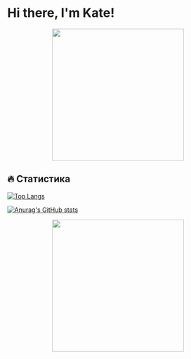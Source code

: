 # Hi there, I'm Kate! 
<div id="header" align="center">
  <img src="https://media3.giphy.com/media/v1.Y2lkPTc5MGI3NjExbXc3ejBqYXdxMndmMmpvbmdkMXptMnRocjZrYmVsMmpmb2kwbnBmYiZlcD12MV9pbnRlcm5hbF9naWZfYnlfaWQmY3Q9Zw/Dh5q0sShxgp13DwrvG/giphy.gif" width="300"/>
</div>

## :fire: Статистика
[![Top Langs](https://github-readme-stats.vercel.app/api/top-langs/?username=sombrecloud18&layout=compact&theme=vision-friendly-dark)](https://github.com/anuraghazra/github-readme-stats)

[![Anurag's GitHub stats](https://github-readme-stats.vercel.app/api?username=sombrecloud18)](https://github.com/anuraghazra/github-readme-stats)

<div id="header" align="center">
  <img src="https://media4.giphy.com/media/v1.Y2lkPTc5MGI3NjExZGF5dHF2Ym1vdTg3bHQyd2J2bmNsamdjbmlmd2pnbTVtYmc4bWdwciZlcD12MV9pbnRlcm5hbF9naWZfYnlfaWQmY3Q9Zw/13HgwGsXF0aiGY/giphy.gif" width="300"/>
</div>




